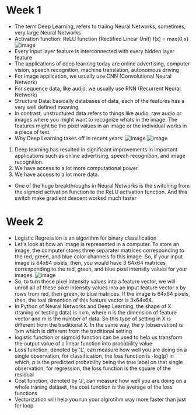 # Week 1

- The term Deep Learning, refers to traiing Neural Networks, sometimes, very large Neural Networks
- Activation function: ReLU function (Rectified Linear Unit) f(x) = max(0,x)
![image](https://user-images.githubusercontent.com/60442877/150634901-65b2f692-e189-44b6-bdd0-8102312e8d12.png)
- Every input layer feature is interconnected with every hidden layer feature
- The  applications of deep learning today are online advertising, computer vision, speech recognition, machine translation, autonomous driving
- For image application, we usually use CNN (Convolutional Neural Network)
- For sequence data, like audio, we usually use RNN (Recurrent Neural Network)
- Structure Data: basically databases of data, each of the features has a very well defined meaning
- In contrast, unstructured data refers to things like audio, raw audio or images where you might want to recognize whats in the image. The features might be the pixel values in an image or the individual works in a piece of text.
- Why Deep Learning takes off in recent years:
![image](https://user-images.githubusercontent.com/60442877/150638453-04160287-a414-4e8a-a201-0e1fee5860ab.png)
![image](https://user-images.githubusercontent.com/60442877/150638473-a615d0a2-4652-4d9f-ae95-f9424dd47a88.png)
1. Deep learning has resulted in significant improvements in important applications such as online advertising, speech recognition, and image recognition. 
2. We have access to a lot more computational power.
3. We have access to a lot more data.
- One of the huge breakthroughs in Neural Networks is the switching from the sigmoid activation function to the ReLU activation function. And this switch make gradient descent worksd much faster 

# Week 2

- Logistic Regression is an algorithm for binary classification 
- Let's look at how an image is represented in a computer. To store an image, the computer stores three separater matrices corresponding to the red, green, and blue color channels fo this image. So, if your input image is 64x64 pixels, then, you would have 3 64x64 matrices corresponding to the red, green, and blue pixel intensity values for your images.
![image](https://user-images.githubusercontent.com/60442877/150640109-4bcb969d-3487-49aa-ad91-d3d57a92299b.png)
- So, to turn these pixel intensity values into a feature vector, we will unroll all of these pixel intensity values into an input feature vector x by rows from red, then green, to blue matrices. If the image is 64x64 pixels, then, the toal dimention of this feature vector is 3x64x64.
- In Python of Neural Networks and Deep Learning, the shape of X (traning or testing data) is nxm, where n is the dimension of feature vector and m is the number of data. So this type of setting in X is different from the traditional X. In the same way, the y (observation) is 1xm which is different from the traditional setting
- logistic function or sigmoid function can be used to help us transform the output value of a linear function into probability value
- Loss function, denoted by 'L', can measure how well you are doing on a single observation, for classification, the loss function is -log(p) in which, p is the predicted probability being the true label on that single observation, for regression, the loss function is the square of the residual
- Cost function, denoted by 'J', can measure how well you are doing on a whole traning dataset, the cost function is the average of the loss functions
- Vectorization will help you run your algrotihm way more faster than just for loop

